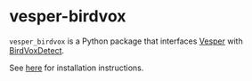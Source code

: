 # vesper-birdvox
`vesper_birdvox` is a Python package that interfaces
[Vesper](https://github.com/HaroldMills/Vesper) with
[BirdVoxDetect](https://github.com/BirdVox/birdvoxdetect).

See [here](https://vesper.readthedocs.io/en/latest/installation.html#installing-birdvoxdetect-optional)
for installation instructions.

